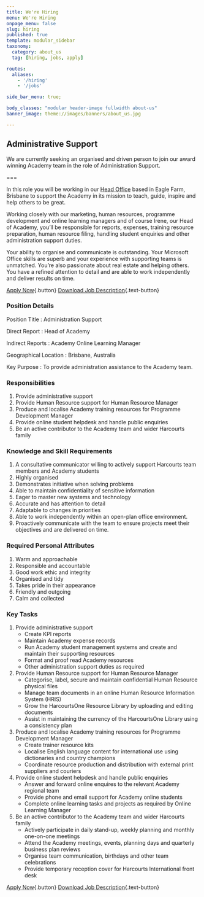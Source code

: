 ```yaml
---
title: We're Hiring
menu: We're Hiring
onpage_menu: false
slug: hiring
published: true
template: modular_sidebar
taxonomy:
  category: about_us
  tag: [hiring, jobs, apply]

routes:
  aliases:
    - '/hiring'
    - '/jobs'

side_bar_menu: true;

body_classes: "modular header-image fullwidth about-us"
banner_image: theme://images/banners/about_us.jpg

---
```


## Administrative Support

We are currently seeking an organised and driven person to join our award winning Academy team in the role of Administration Support.

===

In this role you will be working in our [Head Office](/about-us/contact-us/locations/queensland) based in Eagle Farm, Brisbane to support the Academy in its mission to teach, guide, inspire and help others to be great.

Working closely with our marketing, human resources, programme development and online learning managers and of course Irene, our Head of Academy, you&rsquo;ll be responsible for reports, expenses, training resource preparation, human resource filing, handling student enquiries and other administration support duties.

Your ability to organise and communicate is outstanding. Your Microsoft Office skills are superb and your experience with supporting teams is unmatched. You&rsquo;re also passionate about real estate and helping others. You have a refined attention to detail and are able to work independently and deliver results on time.

[Apply Now](https://academyrealestatetraining.typeform.com/to/JeFhdF){.button} [<i class='fa fa-file-pdf-o'></i> Download Job Description](Academy%20Administration%20Support%20-%20Job%20Description.pdf){.text-button}

### Position Details
Position Title
: Administration Support

Direct Report
: Head of Academy

Indirect Reports
: Academy Online Learning Manager

Geographical Location
: Brisbane, Australia

Key Purpose
: To provide administration assistance to the Academy team.

### Responsibilities
1. Provide administrative support
2. Provide Human Resource support for Human Resource Manager
3. Produce and localise Academy training resources for Programme Development Manager
4. Provide online student helpdesk and handle public enquiries
5. Be an active contributor to the Academy team and wider Harcourts family

### Knowledge and Skill Requirements
1. A consultative communicator willing to actively support Harcourts team members and Academy students
2. Highly organised
3. Demonstrates initiative when solving problems
4. Able to maintain confidentiality of sensitive information
5. Eager to master new systems and technology
6. Accurate and has attention to detail
7. Adaptable to changes in priorities
8. Able to work independently within an open-plan office environment.
9. Proactively communicate with the team to ensure projects meet their objectives and are delivered on time.

### Required Personal Attributes
1. Warm and approachable
2. Responsible and accountable
3. Good work ethic and integrity
4. Organised and tidy
5. Takes pride in their appearance
6. Friendly and outgoing
7. Calm and collected

### Key Tasks
1.	Provide administrative support
    - Create KPI reports
    - Maintain Academy expense records
    - Run Academy student management systems and create and maintain their supporting resources
    - Format and proof read Academy resources
    - Other administration support duties as required
2.	Provide Human Resource support for Human Resource Manager
    - Categorise, label, secure and maintain confidential Human Resource physical files
    - Manage team documents in an online Human Resource Information System (HRIS)
    - Grow the HarcourtsOne Resource Library by uploading and editing documents
    - Assist in maintaining the currency of the HarcourtsOne Library using a consistency plan
3.	Produce and localise Academy training resources for Programme Development Manager
    - Create trainer resource kits
    - Localise English language content for international use using dictionaries and country champions
    - Coordinate resource production and distribution with external print suppliers and couriers
4.	Provide online student helpdesk and handle public enquiries
    - Answer and forward online enquires to the relevant Academy regional team
    - Provide phone and email support for Academy online students
    - Complete online learning tasks and projects as required by Online Learning Manager
5.	Be an active contributor to the Academy team and wider Harcourts family
    - Actively participate in daily stand-up, weekly planning and monthly one-on-one meetings
    - Attend the Academy meetings, events, planning days and quarterly business plan reviews
    - Organise team communication, birthdays and other team celebrations
    - Provide temporary reception cover for Harcourts International front desk

[Apply Now](https://academyrealestatetraining.typeform.com/to/JeFhdF){.button} [<i class='fa fa-file-pdf-o'></i> Download Job Description](Academy%20Administration%20Support%20-%20Job%20Description.pdf){.text-button}
